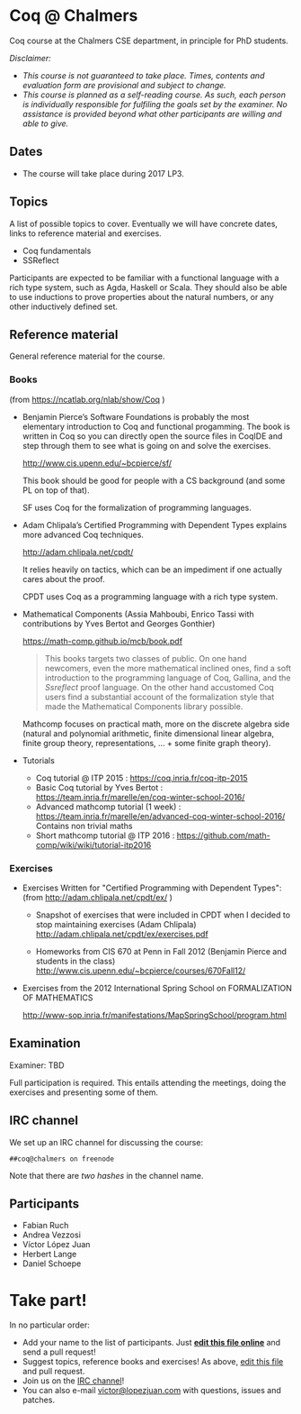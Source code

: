 # Coq @ Chalmers

Coq course at the Chalmers CSE department, in principle for PhD students.

*Disclaimer:*
- *This course is not guaranteed to take place. Times, contents and evaluation form are provisional and subject to change.*
- *This course is planned as a self-reading course. As such, each person is individually responsible for fulfiling the goals set by the examiner. No assistance is provided beyond what other participants are willing and able to give.*


## Dates

+ The course will take place during 2017 LP3.

## Topics

A list of possible topics to cover. Eventually we will have concrete dates, links to reference material and exercises.

+ Coq fundamentals
+ SSReflect

Participants are expected to be familiar with a functional language
with a rich type system, such as Agda, Haskell or Scala. They
should also be able to use inductions to prove properties about
the natural numbers, or any other inductively defined set.

## Reference material

General reference material for the course.

### Books

(from https://ncatlab.org/nlab/show/Coq )

+ Benjamin Pierce’s Software Foundations is probably the most elementary introduction to Coq and functional progamming. The book is written in Coq so you can directly open the source files in CoqIDE and step through them to see what is going on and solve the exercises.
  
  http://www.cis.upenn.edu/~bcpierce/sf/
  
  This book should be good for people with a CS background (and some PL on top of that). 
  
  SF uses Coq for the formalization of programming languages.

+ Adam Chlipala’s Certified Programming with Dependent Types explains more advanced Coq    techniques.

  http://adam.chlipala.net/cpdt/
  
  It relies heavily on tactics, which can be an impediment if one actually cares about the proof.  
  
  CPDT uses Coq as a programming language with a rich type system.
  
+ Mathematical Components (Assia Mahboubi, Enrico Tassi with contributions by Yves Bertot and Georges Gonthier)

  https://math-comp.github.io/mcb/book.pdf
  
  > This books targets two classes of public.  On one hand newcomers, even the
  > more mathematical inclined ones,  find a soft introduction to the programming
  > language of Coq, Gallina, and the *Ssreflect* proof language.  On the other hand
  > accustomed Coq users find a substantial account of the formalization style that
  > made the Mathematical Components library possible.
  
  Mathcomp focuses on practical math, more on the discrete algebra side
  (natural and polynomial arithmetic, finite dimensional linear algebra,
  finite group theory, representations, ... + some finite graph theory).
  
+ Tutorials
 
  - Coq tutorial @ ITP 2015 : https://coq.inria.fr/coq-itp-2015
  - Basic Coq tutorial by Yves Bertot : https://team.inria.fr/marelle/en/coq-winter-school-2016/
  - Advanced mathcomp tutorial (1 week) : https://team.inria.fr/marelle/en/advanced-coq-winter-school-2016/ 
    Contains non trivial maths
  - Short mathcomp tutorial @ ITP 2016 : https://github.com/math-comp/wiki/wiki/tutorial-itp2016

### Exercises 

+ Exercises Written for "Certified Programming with Dependent Types":
  (from http://adam.chlipala.net/cpdt/ex/ )

  + Snapshot of exercises that were included in CPDT when I decided to stop maintaining exercises (Adam Chlipala)
    http://adam.chlipala.net/cpdt/ex/exercises.pdf
  
  + Homeworks from CIS 670 at Penn in Fall 2012 (Benjamin Pierce and students in the class)
    http://www.cis.upenn.edu/~bcpierce/courses/670Fall12/
  
+ Exercises from the 2012 International Spring School on FORMALIZATION OF MATHEMATICS
  
  http://www-sop.inria.fr/manifestations/MapSpringSchool/program.html 
  
## Examination

Examiner: TBD

Full participation is required. This entails attending the meetings, doing the exercises and presenting some of them. 

## IRC channel

We set up an IRC channel for discussing the course:

    ##coq@chalmers on freenode

Note that there are *two hashes* in the channel name.

## Participants

+ Fabian Ruch
+ Andrea Vezzosi 
+ Víctor López Juan
+ Herbert Lange
+ Daniel Schoepe

# Take part!

In no particular order:

+ Add your name to the list of participants. Just **[edit this file online][edit]** and send a pull request!
+ Suggest topics, reference books and exercises! As above, [edit this file][edit] and pull request.
+ Join us on the [IRC channel][irc]!
+ You can also e-mail <victor@lopezjuan.com> with questions, issues and patches.

[edit]: https://github.com/vlopezj/coq-course-2016/edit/master/README.md
[irc]: http://webchat.freenode.net?channels=%23%23coq@chalmers&uio=d4


